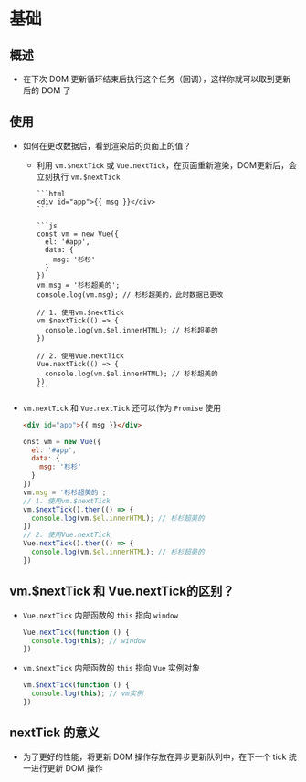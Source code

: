 # 基础

## 概述

- 在下次 DOM 更新循环结束后执行这个任务（回调），这样你就可以取到更新后的 DOM 了

## 使用

- 如何在更改数据后，看到渲染后的页面上的值？

  - 利用 `vm.$nextTick` 或 `Vue.nextTick`，在页面重新渲染，DOM更新后，会立刻执行 `vm.$nextTick`

        ```html
        <div id="app">{{ msg }}</div>
        ```

        ```js
        const vm = new Vue({
          el: '#app',
          data: {
            msg: '杉杉'
          }
        })
        vm.msg = '杉杉超美的';
        console.log(vm.msg); // 杉杉超美的，此时数据已更改

        // 1. 使用vm.$nextTick
        vm.$nextTick(() => {
          console.log(vm.$el.innerHTML); // 杉杉超美的
        })

        // 2. 使用Vue.nextTick
        Vue.nextTick(() => {
          console.log(vm.$el.innerHTML); // 杉杉超美的
        })
        ```

- `vm.nextTick` 和 `Vue.nextTick` 还可以作为 `Promise` 使用

    ```html
    <div id="app">{{ msg }}</div>
    ```

    ```js
    onst vm = new Vue({
      el: '#app',
      data: {
        msg: '杉杉'
      }
    })
    vm.msg = '杉杉超美的';
    // 1. 使用vm.$nextTick
    vm.$nextTick().then(() => {
      console.log(vm.$el.innerHTML); // 杉杉超美的
    })
    // 2. 使用Vue.nextTick
    Vue.nextTick().then(() => {
      console.log(vm.$el.innerHTML); // 杉杉超美的
    })
    ```

## vm.\$nextTick 和 Vue.nextTick的区别？

- `Vue.nextTick` 内部函数的 `this` 指向 `window`

    ```js
    Vue.nextTick(function () {
      console.log(this); // window
    })
    ```

- `vm.$nextTick` 内部函数的 `this` 指向 `Vue` 实例对象

    ```js
    vm.$nextTick(function () {
      console.log(this); // vm实例
    })
    ```

## nextTick 的意义

- 为了更好的性能，将更新 DOM 操作存放在异步更新队列中，在下一个 tick 统一进行更新 DOM 操作
